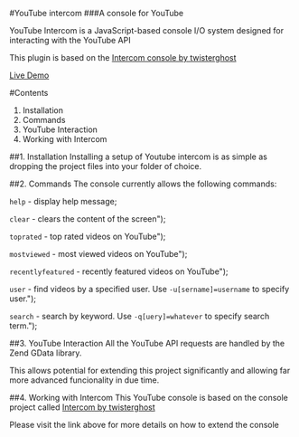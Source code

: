#YouTube intercom
###A console for YouTube

YouTube Intercom is a JavaScript-based console I/O system designed for interacting with the YouTube API

This plugin is based on the [Intercom console by twisterghost](https://github.com/twisterghost/intercom)

[Live Demo](http://cubewebsites.com/console/)

#Contents
1. Installation
2. Commands
3. YouTube Interaction
4. Working with Intercom

##1. Installation
Installing a setup of Youtube intercom is as simple as dropping the project files into 
your folder of choice.

##2. Commands
The console currently allows the following commands:

`help` - display help message;

`clear` - clears the content of the screen");

`toprated` - top rated videos on YouTube");

`mostviewed` - most viewed videos on YouTube");

`recentlyfeatured` - recently featured videos on YouTube");

`user` - find videos by a specified user. Use `-u[sername]=username` to specify user.");

`search` - search by keyword. Use `-q[uery]=whatever` to specify search term.");

##3. YouTube Interaction
All the YouTube API requests are handled by the Zend GData library.

This allows potential for extending this project significantly and allowing far more advanced funcionality in due time.

##4. Working with Intercom
This YouTube console is based on the console project called [Intercom by twisterghost](https://github.com/twisterghost/intercom)

Please visit the link above for more details on how to extend the console